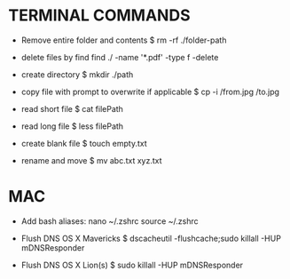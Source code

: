 # TERMINAL COMMANDS

- Remove entire folder and contents
$ rm -rf ./folder-path

- delete files by find
find ./ -name '*.pdf' -type f -delete

- create directory
$ mkdir ./path

- copy file with prompt to overwrite if applicable
$ cp -i /from.jpg /to.jpg

- read short file
$ cat filePath

- read long file
$ less filePath

- create blank file
$ touch empty.txt

- rename and move
$ mv abc.txt xyz.txt



# MAC

- Add bash aliases:
nano ~/.zshrc
source ~/.zshrc

- Flush DNS OS X Mavericks
$ dscacheutil -flushcache;sudo killall -HUP mDNSResponder

- Flush DNS OS X Lion(s)
$ sudo killall -HUP mDNSResponder
